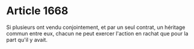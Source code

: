 # Article 1668

<p>Si plusieurs ont vendu conjointement, et par un seul contrat, un héritage commun entre eux, chacun ne peut exercer l'action en rachat que pour la part qu'il y avait.</p>